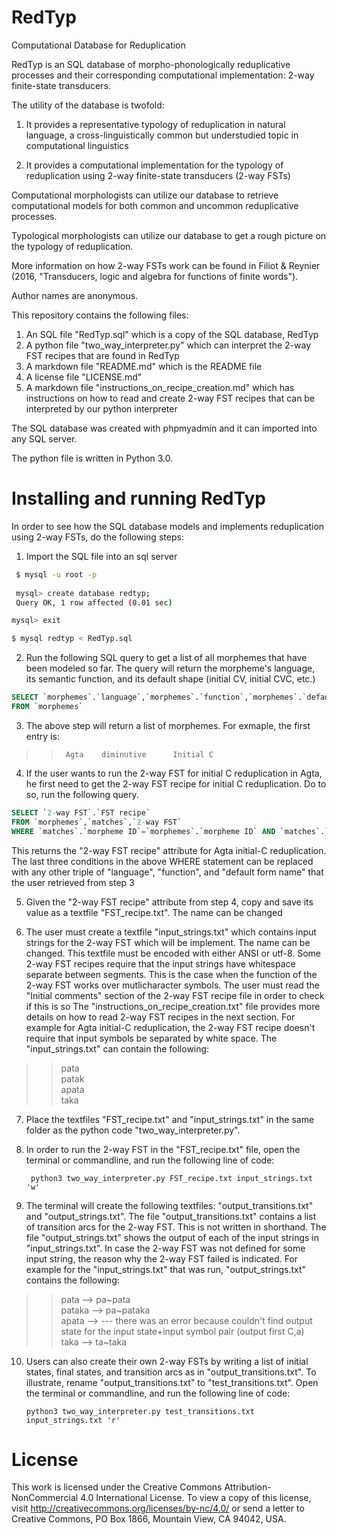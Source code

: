 # RedTyp
Computational Database for Reduplication

RedTyp is an SQL database of morpho-phonologically reduplicative processes and their corresponding computational implementation: 2-way finite-state transducers.

The utility of the database is twofold:

1) It provides a representative typology of reduplication in natural language, a cross-linguistically common but understudied topic in computational linguistics

2) It provides a computational implementation for the typology of reduplication using 2-way finite-state transducers (2-way FSTs)

Computational morphologists can utilize our database to retrieve computational models for both common and uncommon reduplicative processes. 

Typological morphologists can utilize our database to get a rough picture on the typology of reduplication. 

More information on how 2-way FSTs work can be found in Filiot & Reynier (2016, "Transducers, logic and algebra for functions of finite words").

Author names are anonymous. 

This repository contains the following  files:
1. An SQL file "RedTyp.sql" which is a copy of the SQL database, RedTyp
2. A python file "two_way_interpreter.py" which can interpret the 2-way FST recipes that are found in RedTyp
3. A markdown file "README.md" which is the README file
4. A license file "LICENSE.md"
5. A markdown file "instructions_on_recipe_creation.md" which has instructions on how to read and create 2-way FST recipes that can be interpreted by our python interpreter

The SQL database was created with phpmyadmin and it can imported into any SQL server.

The python file is written in Python 3.0.

# Installing and running RedTyp

In order to see how the SQL database models and implements reduplication using 2-way FSTs, do the following steps:

1. Import the SQL file into an sql server

```bash
 $ mysql -u root -p
 
 mysql> create database redtyp;
 Query OK, 1 row affected (0.01 sec)

mysql> exit

$ mysql redtyp < RedTyp.sql
```

2. Run the following SQL query to get a list of all morphemes that have been modeled so far. The query will return the morpheme's language, its semantic function, and its default shape (initial CV, initial CVC, etc.)

~~~~sql
SELECT `morphemes`.`language`,`morphemes`.`function`,`morphemes`.`default form name`
FROM `morphemes` 
~~~~

3. The above step will return a list of morphemes. For exmaple, the first entry is:

>>		Agta 	diminutive   	Initial C

4. If the user wants to run the 2-way FST for initial C reduplication in Agta, he first need to get the 2-way FST recipe for initial C reduplication.
Do to so, run the following query.		
 
~~~~sql
SELECT `2-way FST`.`FST recipe`
FROM `morphemes`,`matches`,`2-way FST`
WHERE `matches`.`morpheme ID`=`morphemes`.`morpheme ID` AND `matches`.`2-way FST ID`=`2-way FST`.`2-way FST ID` AND `morphemes`.`language`="Agta" AND `morphemes`.`function`="diminutive" AND `morphemes`.`default form name`="Initial C";
~~~~

This returns the "2-way FST recipe" attribute for Agta initial-C reduplication.
The last three conditions in the above WHERE statement can be replaced with any other triple of "language", "function", and "default form name" that the user retrieved from step 3	

5. Given the "2-way	FST recipe" attribute from step 4, copy and save its value as a textfile "FST_recipe.txt". The name can be changed

6. The user must create a textfile "input_strings.txt" which contains input strings for the 2-way FST which will be implement. The name can be changed. This textfile must be encoded with either ANSI or utf-8.
Some 2-way FST recipes require that the input strings have whitespace separate between segments. This is the case when the function of the 2-way FST works over mutlicharacter symbols. The user must read the "Initial comments" section of the 2-way FST recipe file in order to check if this is so
The "instructions_on_recipe_creation.txt" file provides more details on how to read 2-way FST recipes in the next section.
For example for Agta initial-C reduplication, the 2-way FST recipe doesn't require that input symbols be separated by white space. The "input_strings.txt" can contain the following:

>>pata\
patak\
apata\
taka

7. Place the textfiles "FST_recipe.txt" and "input_strings.txt" in the same folder as the python code "two_way_interpreter.py". 

8. In order to run the 2-way FST in the "FST_recipe.txt" file, open the terminal or commandline, and run the following line of code:

		python3 two_way_interpreter.py FST_recipe.txt input_strings.txt 'w'
		
9. The terminal will create the following textfiles: "output_transitions.txt" and "output_strings.txt". The file "output_transitions.txt" contains a list of transition arcs for the 2-way FST. This is not written in shorthand.
The file "output_strings.txt" shows the output of each of the input strings in "input_strings.txt". In case the 2-way FST was not defined for some input string, the reason  why the 2-way FST failed is indicated. For example for the "input_strings.txt" that was run, "output_strings.txt" contains the following:

>>pata	-->	pa\~pata\
pataka	-->	pa\~pataka\
apata	-->	 --- there was an error because couldn't find output state for the input state+input symbol pair (output first C,a)\
taka	-->	ta~taka

10. Users can also create their own 2-way FSTs by writing a list of initial states, final states, and transition arcs as in "output_transitions.txt". To illustrate, rename "output_transitions.txt" to "test_transitions.txt". Open the terminal or commandline, and run the following line of code:

		python3 two_way_interpreter.py test_transitions.txt input_strings.txt 'r'
		
		
# License

This work is licensed under the Creative Commons Attribution-NonCommercial 4.0 International License. To view a copy of this license, visit http://creativecommons.org/licenses/by-nc/4.0/ or send a letter to Creative Commons, PO Box 1866, Mountain View, CA 94042, USA.
